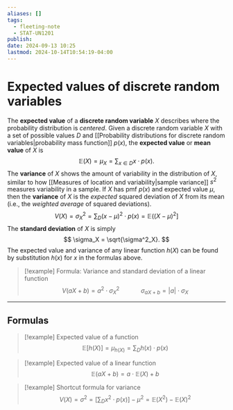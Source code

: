 ```yaml
---
aliases: []
tags:
  - fleeting-note
  - STAT-UN1201
publish: 
date: 2024-09-13 10:25
lastmod: 2024-10-14T10:54:19-04:00
---
```

# Expected values of discrete random variables


The **expected value** of a **discrete random variable** $X$ describes where the probability distribution is *centered*. Given a discrete random variable $X$ with a set of possible values $D$ and [[Probability distributions for discrete random variables|probability mass function]] $p(x)$, the **expected value** or **mean value** of $X$ is $$ \mathbb E(X) = \mu_X = \sum_{x \in D} x \cdot p(x). $$
The **variance** of $X$ shows the amount of variability in the distribution of $X$, similar to how [[Measures of location and variability|sample variance]] $s^2$ measures variability in a sample. If $X$ has pmf $p(x)$ and expected value $\mu$, then the **variance** of $X$ is the *expected* squared deviation of $X$ from its mean (i.e., the *weighted average* of squared deviations).
$$ V(X) = \sigma^2_X = \sum_D (x - \mu)^2 \cdot p(x) = \mathbb E((X-\mu)^2] $$
The **standard deviation** of $X$ is simply $$ \sigma_X = \sqrt{\sigma^2_X}. $$
The expected value and variance of any linear function $h(X)$ can be found by substitution $h(x)$ for $x$ in the formulas above.

>[!example] Formula: Variance and standard deviation of a linear function
>$$ 
>V(aX+b) = a^2 \cdot \sigma^2_X \quad \quad \quad \sigma_{aX+b} = |a| \cdot \sigma_X 
>$$

---
## Formulas

> [!example] Expected value of a function
> $$ \mathbb E[h(X)] = \mu_{h(X)} = \sum_D h(x) \cdot p(x) $$

> [!example] Expected value of a linear function
> $$ \mathbb E(aX + b) =  a \cdot \mathbb E(X) + b $$

> [!example] Shortcut formula for variance
> $$ V(X) = \sigma^2 = \left[ \sum_D x^2 \cdot p(x) \right] - \mu^2 = \mathbb E(X^2) - \mathbb E(X)^2 $$


